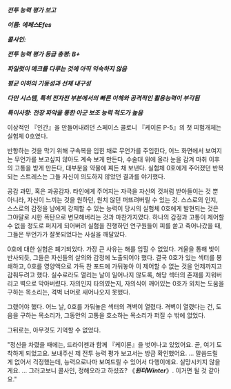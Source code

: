 ***전투 능력 평가 보고***


***이름: 에페스Efes***

***콜사인:***

***전투 능력 평가 등급 총평: B+***


***파일럿이 메크를 다루는 것에 아직 익숙하지 않음***

***평균 이하의 기동성과 선체 내구성***

***다만 시스템, 특히 전자전 부분에서의 빠른 이해와 공격적인 활용능력이 부각됨***

***특이사항: 전장 파악을 통한 아군 보조 능력 척도가 높음***

이상적인 『인간』을 만들어내려던 스페이스 콜로니 『케이론 P-5』의 첫 피험개체는 실험체 0호였다.

반항하는 것을 막기 위해 구속복을 입힌 채로 무언가를 주입한다, 어느 화면에서 보여지는 무언가를 보고싶지 않아도 계속 보게 만든다, 수술대 위에 올라 눈을 감겨 마취 이후의 고통을 받게 만든다, 대부분을 약물에 찌든 채 보낸다.
실험체 0호에게 주어졌던 반복되는 스트레스는 그들 자신이 의도하지 않았던 결과를 야기했다.

공감 과민, 혹은 과공감자.
타인에게 주어지는 자극을 자신의 것처럼 받아들이는 것 뿐 아니라, 자신이 느끼는 것을 원하던, 원치 않던 퍼뜨려버릴 수 있는 것.
스스로의 인지, 스스로의 감정을 남에게 강제할 수 있는 능력이 당시의 실험체 0호에게 발현되는 것은 그야말로 시한 폭탄으로 변모해버리는 것과 마찬가지였다.
하나의 감정과 고통이 제어할 수 없을 정도로 퍼지게 되어버려 실험을 진행하던 연구원들이 피를 쏟고 죽어나갔을 때, 그들은 무언가가 잘못되었다는 사실을 깨달았다.

0호에 대한 실험은 폐기되었다.
가장 큰 사유는 해를 입힐 수 없었다. 거울을 통해 빛이 반사되듯, 그들은 자신들의 살의와 감정에 노출되어야 했다.
결국 0호가 있는 섹터를 봉쇄하고, 0호를 영양액으로 가득 찬 포드에 가둬놓아 이 제어할 수 없는 것을 언제까지고 감춰두려고 했다.
실수로라도 열리는 날이 일어나지 않도록, 해당 섹터의 존재를 지워버리고 벽으로 막아버렸다.
자의인지 타의였는지, 자의식이 깨어있는 0호가 외치는 도움을 구하는 목소리는, 격벽 너머로 새어나오지 못했다.

그랬어야 했다.
어느 날, 0호를 가둬놓은 섹터의 격벽이 열렸다.
격벽이 열렸다는 건, 도움을 구하는 목소리가, 그동안의 고통을 호소하는 목소리가 퍼질 수 밖에 없었다.

그뒤로는, 아무것도 기억할 수 없었다.

"정신을 차렸을 때에는, 드라이젠과 함께 『케이론』을 벗어나고 있었어요. 곧, 여기 도착하게 되었고요.
보내주신 제 전투 능력 평가 보고서는 방금 확인했어요. ... 말씀드릴 게 없어서 걱정했는데, 능력으로나마 보여드릴 수 있어서 다행이에요.
실망시키지 않을게요. ... 그러고보니 콜사인, 정해오라고 하셨죠?
《***윈터Winter***》. 이거면 될 것 같아요."
